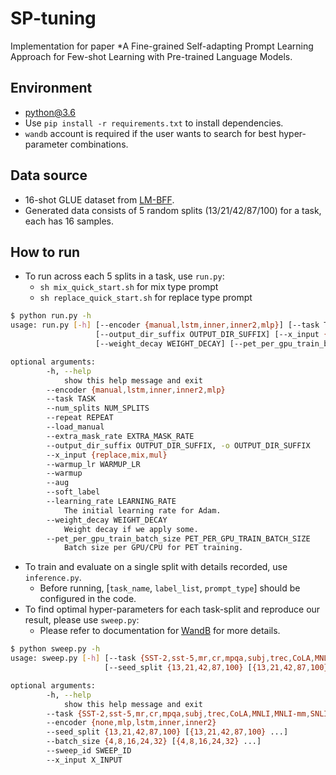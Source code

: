 # SP-tuning
Implementation for paper *A Fine-grained Self-adapting Prompt Learning Approach for Few-shot Learning with Pre-trained Language Models.
## Environment
- python@3.6
- Use `pip install -r requirements.txt` to install dependencies.
- `wandb` account is required if the user wants to search for best hyper-parameter combinations.
## Data source
- 16-shot GLUE dataset from [LM-BFF](https://github.com/princeton-nlp/LM-BFF).
- Generated data consists of 5 random splits (13/21/42/87/100) for a task, each has 16 samples.
## How to run
- To run across each 5 splits in a task, use `run.py`:
    - `sh mix_quick_start.sh` for mix type prompt
    - `sh replace_quick_start.sh` for replace type prompt
```bash
$ python run.py -h
usage: run.py [-h] [--encoder {manual,lstm,inner,inner2,mlp}] [--task TASK] [--num_splits NUM_SPLITS] [--repeat REPEAT] [--load_manual] [--extra_mask_rate EXTRA_MASK_RATE]
                   [--output_dir_suffix OUTPUT_DIR_SUFFIX] [--x_input {replace,mix,mul}] [--warmup_lr WARMUP_LR] [--warmup] [--aug] [--soft_label] [--learning_rate LEARNING_RATE]
                   [--weight_decay WEIGHT_DECAY] [--pet_per_gpu_train_batch_size PET_PER_GPU_TRAIN_BATCH_SIZE]

optional arguments:
        -h, --help          
            show this help message and exit
        --encoder {manual,lstm,inner,inner2,mlp}
        --task TASK
        --num_splits NUM_SPLITS
        --repeat REPEAT
        --load_manual
        --extra_mask_rate EXTRA_MASK_RATE
        --output_dir_suffix OUTPUT_DIR_SUFFIX, -o OUTPUT_DIR_SUFFIX
        --x_input {replace,mix,mul}
        --warmup_lr WARMUP_LR
        --warmup
        --aug
        --soft_label
        --learning_rate LEARNING_RATE
            The initial learning rate for Adam.
        --weight_decay WEIGHT_DECAY
            Weight decay if we apply some.
        --pet_per_gpu_train_batch_size PET_PER_GPU_TRAIN_BATCH_SIZE
            Batch size per GPU/CPU for PET training.

```
- To train and evaluate on a single split with details recorded, use `inference.py`.
  - Before running, [`task_name`, `label_list`, `prompt_type`] should be configured in the code.
- To find optimal hyper-parameters for each task-split and reproduce our result, please use `sweep.py`:
  - Please refer to documentation for [WandB](https://docs.wandb.ai/) for more details.
```bash
$ python sweep.py -h
usage: sweep.py [-h] [--task {SST-2,sst-5,mr,cr,mpqa,subj,trec,CoLA,MNLI,MNLI-mm,SNLI,QNLI,RTE-glue,MRPC,QQP}] [--encoder {none,mlp,lstm,inner,inner2}]
                     [--seed_split {13,21,42,87,100} [{13,21,42,87,100} ...]] [--batch_size {4,8,16,24,32} [{4,8,16,24,32} ...]] [--sweep_id SWEEP_ID] [--x_input X_INPUT]

optional arguments:
        -h, --help            
            show this help message and exit
        --task {SST-2,sst-5,mr,cr,mpqa,subj,trec,CoLA,MNLI,MNLI-mm,SNLI,QNLI,RTE-glue,MRPC,QQP}
        --encoder {none,mlp,lstm,inner,inner2}
        --seed_split {13,21,42,87,100} [{13,21,42,87,100} ...]
        --batch_size {4,8,16,24,32} [{4,8,16,24,32} ...]
        --sweep_id SWEEP_ID
        --x_input X_INPUT
```
